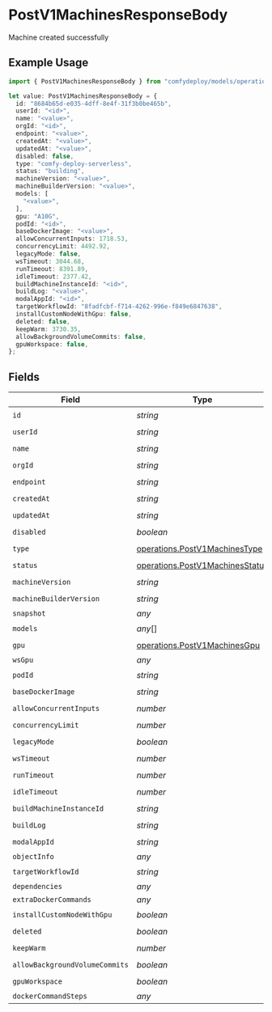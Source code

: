 # PostV1MachinesResponseBody

Machine created successfully

## Example Usage

```typescript
import { PostV1MachinesResponseBody } from "comfydeploy/models/operations";

let value: PostV1MachinesResponseBody = {
  id: "8684b65d-e035-4dff-8e4f-31f3b0be465b",
  userId: "<id>",
  name: "<value>",
  orgId: "<id>",
  endpoint: "<value>",
  createdAt: "<value>",
  updatedAt: "<value>",
  disabled: false,
  type: "comfy-deploy-serverless",
  status: "building",
  machineVersion: "<value>",
  machineBuilderVersion: "<value>",
  models: [
    "<value>",
  ],
  gpu: "A10G",
  podId: "<id>",
  baseDockerImage: "<value>",
  allowConcurrentInputs: 1718.53,
  concurrencyLimit: 4492.92,
  legacyMode: false,
  wsTimeout: 3044.68,
  runTimeout: 8391.89,
  idleTimeout: 2377.42,
  buildMachineInstanceId: "<id>",
  buildLog: "<value>",
  modalAppId: "<id>",
  targetWorkflowId: "8fadfcbf-f714-4262-996e-f849e6847638",
  installCustomNodeWithGpu: false,
  deleted: false,
  keepWarm: 3730.35,
  allowBackgroundVolumeCommits: false,
  gpuWorkspace: false,
};
```

## Fields

| Field                                                                              | Type                                                                               | Required                                                                           | Description                                                                        |
| ---------------------------------------------------------------------------------- | ---------------------------------------------------------------------------------- | ---------------------------------------------------------------------------------- | ---------------------------------------------------------------------------------- |
| `id`                                                                               | *string*                                                                           | :heavy_check_mark:                                                                 | N/A                                                                                |
| `userId`                                                                           | *string*                                                                           | :heavy_check_mark:                                                                 | N/A                                                                                |
| `name`                                                                             | *string*                                                                           | :heavy_check_mark:                                                                 | N/A                                                                                |
| `orgId`                                                                            | *string*                                                                           | :heavy_check_mark:                                                                 | N/A                                                                                |
| `endpoint`                                                                         | *string*                                                                           | :heavy_check_mark:                                                                 | N/A                                                                                |
| `createdAt`                                                                        | *string*                                                                           | :heavy_check_mark:                                                                 | N/A                                                                                |
| `updatedAt`                                                                        | *string*                                                                           | :heavy_check_mark:                                                                 | N/A                                                                                |
| `disabled`                                                                         | *boolean*                                                                          | :heavy_check_mark:                                                                 | N/A                                                                                |
| `type`                                                                             | [operations.PostV1MachinesType](../../models/operations/postv1machinestype.md)     | :heavy_check_mark:                                                                 | N/A                                                                                |
| `status`                                                                           | [operations.PostV1MachinesStatus](../../models/operations/postv1machinesstatus.md) | :heavy_check_mark:                                                                 | N/A                                                                                |
| `machineVersion`                                                                   | *string*                                                                           | :heavy_check_mark:                                                                 | N/A                                                                                |
| `machineBuilderVersion`                                                            | *string*                                                                           | :heavy_check_mark:                                                                 | N/A                                                                                |
| `snapshot`                                                                         | *any*                                                                              | :heavy_minus_sign:                                                                 | N/A                                                                                |
| `models`                                                                           | *any*[]                                                                            | :heavy_check_mark:                                                                 | N/A                                                                                |
| `gpu`                                                                              | [operations.PostV1MachinesGpu](../../models/operations/postv1machinesgpu.md)       | :heavy_check_mark:                                                                 | N/A                                                                                |
| `wsGpu`                                                                            | *any*                                                                              | :heavy_minus_sign:                                                                 | N/A                                                                                |
| `podId`                                                                            | *string*                                                                           | :heavy_check_mark:                                                                 | N/A                                                                                |
| `baseDockerImage`                                                                  | *string*                                                                           | :heavy_check_mark:                                                                 | N/A                                                                                |
| `allowConcurrentInputs`                                                            | *number*                                                                           | :heavy_check_mark:                                                                 | N/A                                                                                |
| `concurrencyLimit`                                                                 | *number*                                                                           | :heavy_check_mark:                                                                 | N/A                                                                                |
| `legacyMode`                                                                       | *boolean*                                                                          | :heavy_check_mark:                                                                 | N/A                                                                                |
| `wsTimeout`                                                                        | *number*                                                                           | :heavy_check_mark:                                                                 | N/A                                                                                |
| `runTimeout`                                                                       | *number*                                                                           | :heavy_check_mark:                                                                 | N/A                                                                                |
| `idleTimeout`                                                                      | *number*                                                                           | :heavy_check_mark:                                                                 | N/A                                                                                |
| `buildMachineInstanceId`                                                           | *string*                                                                           | :heavy_check_mark:                                                                 | N/A                                                                                |
| `buildLog`                                                                         | *string*                                                                           | :heavy_check_mark:                                                                 | N/A                                                                                |
| `modalAppId`                                                                       | *string*                                                                           | :heavy_check_mark:                                                                 | N/A                                                                                |
| `objectInfo`                                                                       | *any*                                                                              | :heavy_minus_sign:                                                                 | N/A                                                                                |
| `targetWorkflowId`                                                                 | *string*                                                                           | :heavy_check_mark:                                                                 | N/A                                                                                |
| `dependencies`                                                                     | *any*                                                                              | :heavy_minus_sign:                                                                 | N/A                                                                                |
| `extraDockerCommands`                                                              | *any*                                                                              | :heavy_minus_sign:                                                                 | N/A                                                                                |
| `installCustomNodeWithGpu`                                                         | *boolean*                                                                          | :heavy_check_mark:                                                                 | N/A                                                                                |
| `deleted`                                                                          | *boolean*                                                                          | :heavy_check_mark:                                                                 | N/A                                                                                |
| `keepWarm`                                                                         | *number*                                                                           | :heavy_check_mark:                                                                 | N/A                                                                                |
| `allowBackgroundVolumeCommits`                                                     | *boolean*                                                                          | :heavy_check_mark:                                                                 | N/A                                                                                |
| `gpuWorkspace`                                                                     | *boolean*                                                                          | :heavy_check_mark:                                                                 | N/A                                                                                |
| `dockerCommandSteps`                                                               | *any*                                                                              | :heavy_minus_sign:                                                                 | N/A                                                                                |